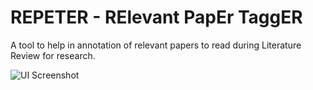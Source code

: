 # REPETER - RElevant PapEr TaggER
A tool to help in annotation of relevant papers to read during Literature Review for research.

![UI Screenshot](https://user-images.githubusercontent.com/9779035/197180491-ce7a6f65-55be-426a-8d57-e9c9ce8e89d6.PNG)
